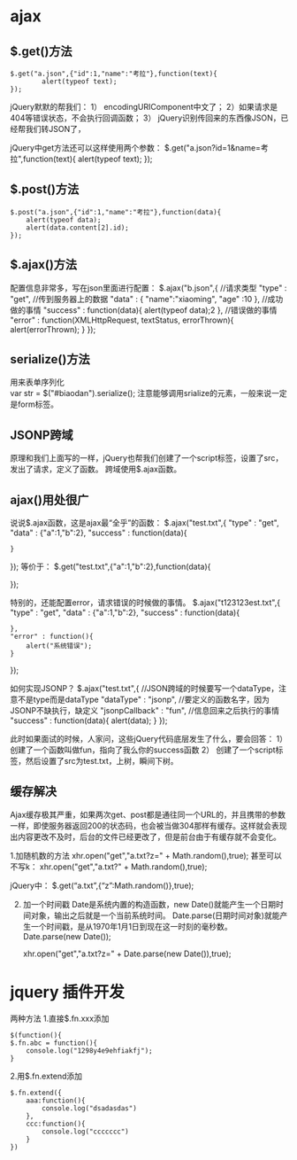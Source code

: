 # ajax

## $.get()方法
	$.get("a.json",{"id":1,"name":"考拉"},function(text){
			alert(typeof text);
	});

jQuery默默的帮我们：
1） encodingURIComponent中文了；
2）如果请求是404等错误状态，不会执行回调函数；
3） jQuery识别传回来的东西像JSON，已经帮我们转JSON了，

jQuery中get方法还可以这样使用两个参数：
	$.get("a.json?id=1&name=考拉",function(text){
			alert(typeof text);
	});

## $.post()方法
	$.post("a.json",{"id":1,"name":"考拉"},function(data){
		alert(typeof data);
		alert(data.content[2].id);
	});

## $.ajax()方法
配置信息非常多，写在json里面进行配置：
	$.ajax("b.json",{
		//请求类型
		"type"	:   "get",
		//传到服务器上的数据
		"data"	: 	{
			"name":"xiaoming",
			"age" :10
		},
        //成功做的事情
		"success" : function(data){
			alert(typeof data);2		},
		//错误做的事情
		"error"	:   function(XMLHttpRequest, textStatus, errorThrown){
			alert(errorThrown);
		}
	});


## serialize()方法
用来表单序列化   
	var str = $("#biaodan").serialize();
注意能够调用srialize的元素，一般来说一定是form标签。

##  JSONP跨域
原理和我们上面写的一样，jQuery也帮我们创建了一个script标签，设置了src，发出了请求，定义了函数。
跨域使用$.ajax函数。

## ajax()用处很广
说说$.ajax函数，这是ajax最“全乎”的函数：
$.ajax("test.txt",{
	"type" : "get",
	"data" : {"a":1,"b":2},
	"success" : function(data){
				
	}
});
等价于：
$.get("test.txt",{"a":1,"b":2},function(data){

});

特别的，还能配置error，请求错误的时候做的事情。
$.ajax("t123123est.txt",{
	"type" : "get",
	"data" : {"a":1,"b":2},
	"success" : function(data){

	},
	"error" : function(){
		alert("系统错误");
	}
});



如何实现JSONP？
$.ajax("test.txt",{
	//JSON跨域的时候要写一个dataType，注意不是type而是dataType
	"dataType" : "jsonp",
	//要定义的函数名字，因为JSONP不缺执行，缺定义
	"jsonpCallback" : "fun",
	//信息回来之后执行的事情
	"success" : function(data){
		alert(data);
	}
});

此时如果面试的时候，人家问，这些jQuery代码底层发生了什么，要会回答：
1）	创建了一个函数叫做fun，指向了我么你的success函数
2）	创建了一个script标签，然后设置了src为test.txt，上树，瞬间下树。


## 缓存解决
Ajax缓存极其严重，如果两次get、post都是通往同一个URL的，并且携带的参数一样，即使服务器返回200的状态码，也会被当做304那样有缓存。这样就会表现出内容更改不及时，后台的文件已经更改了，但是前台由于有缓存就不会变化。

1.加随机数的方法
	xhr.open("get","a.txt?z=" + Math.random(),true);
甚至可以不写k：
	xhr.open("get","a.txt?" + Math.random(),true);

jQuery中：
	$.get(“a.txt”,{“z”:Math.random()},true);

2. 加一个时间戳
Date是系统内置的构造函数，new Date()就能产生一个日期时间对象，输出之后就是一个当前系统时间。
Date.parse(日期时间对象)就能产生一个时间戳，是从1970年1月1日到现在这一时刻的毫秒数。
	Date.parse(new Date());

	xhr.open("get","a.txt?z=" + Date.parse(new Date()),true);


# jquery 插件开发
两种方法
1.直接$.fn.xxx添加

    $(function(){
    $.fn.abc = function(){
        console.log("1298y4e9ehfiakfj");
    }
2.用$.fn.extend添加

    $.fn.extend({
        aaa:function(){
            console.log("dsadasdas")
        },
        ccc:function(){
            console.log("ccccccc")
        }
    })